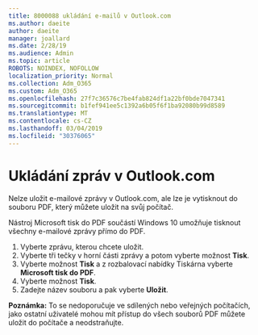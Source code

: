 ```yaml
---
title: 8000088 ukládání e-mailů v Outlook.com
ms.author: daeite
author: daeite
manager: joallard
ms.date: 2/28/19
ms.audience: Admin
ms.topic: article
ROBOTS: NOINDEX, NOFOLLOW
localization_priority: Normal
ms.collection: Adm_O365
ms.custom: Adm_O365
ms.openlocfilehash: 27f7c36576c7be4fab824df1a22bf0bde7047341
ms.sourcegitcommit: b1fef941ee5c1392a6b05f6f1ba92080b99d8589
ms.translationtype: MT
ms.contentlocale: cs-CZ
ms.lasthandoff: 03/04/2019
ms.locfileid: "30376065"
---
```

# <a name="saving-messages-in-outlookcom"></a>Ukládání zpráv v Outlook.com

Nelze uložit e-mailové zprávy v Outlook.com, ale lze je vytisknout do souboru PDF, který můžete uložit na svůj počítač.

Nástroj Microsoft tisk do PDF součástí Windows 10 umožňuje tisknout všechny e-mailové zprávy přímo do PDF.

1. Vyberte zprávu, kterou chcete uložit.
2. Vyberte tři tečky v horní části zprávy a potom vyberte možnost **Tisk**.
3. Vyberte možnost **Tisk** a z rozbalovací nabídky Tiskárna vyberte **Microsoft tisk do PDF**.
4. Vyberte možnost **Tisk**.
5. Zadejte název souboru a pak vyberte **Uložit**.

**Poznámka:** To se nedoporučuje ve sdílených nebo veřejných počítačích, jako ostatní uživatelé mohou mít přístup do všech souborů PDF můžete uložit do počítače a neodstraňujte.